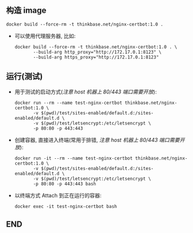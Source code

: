## 构造 image

   

```shell
docker build --force-rm -t thinkbase.net/nginx-certbot:1.0 .
```

- 可以使用代理服务器, 比如:

  ```shell
  docker build --force-rm -t thinkbase.net/nginx-certbot:1.0 . \
         --build-arg http_proxy="http://172.17.0.1:8123" \
         --build-arg https_proxy="http://172.17.0.1:8123"
  ```



## 运行(测试)

- 用于测试的启动方式(*注意 host 机器上 80/443 端口需要开放*):

  ```shell
  docker run --rm --name test-nginx-certbot thinkbase.net/nginx-certbot:1.0 \
         -v $(pwd)/test/sites-enabled/default.d:/sites-enabled/default.d \
         -v $(pwd)/test/letsencrypt:/etc/letsencrypt \
         -p 80:80 -p 443:443
  ```

- 创建容器, 直接进入终端(常用于排错, *注意 host 机器上 80/443 端口需要开放*):

  ```shell
  docker run -it --rm --name test-nginx-certbot thinkbase.net/nginx-certbot:1.0 \
         -v $(pwd)/test/sites-enabled/default.d:/sites-enabled/default.d \
         -v $(pwd)/test/letsencrypt:/etc/letsencrypt \
         -p 80:80 -p 443:443 bash
  ```

- 以终端方式 Attach 到正在运行的容器:

  ```shell
  docker exec -it test-nginx-certbot bash
  ```


## END
